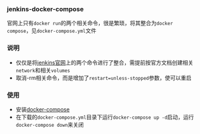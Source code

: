 ### jenkins-docker-compose
官网上只有`docker run`的两个相关命令，很是繁琐，将其整合为`docker compose`，见`docker-compose.yml`文件
### 说明
- 仅仅是将[jenkins官网](https://jenkins.io/doc/book/installing/)上的两个命令进行了整合，需提前按官方文档创建相关`network`和相关`volumes`
- 取消-rm相关命令，而是增加了`restart=unless-stopped`参数，使可以重启
### 使用
- 安装[docker-compose](https://docs.docker.com/compose/install/)
- 在下载的`docker-compose.yml`目录下运行`docker-compose up -d`启动，运行`docker-compose down`来关闭
